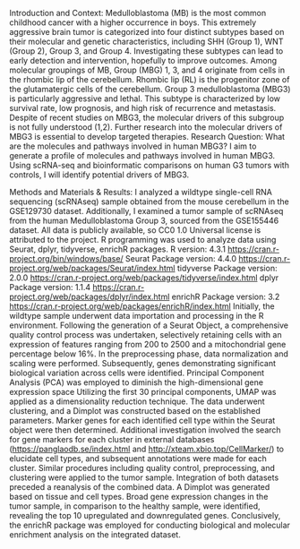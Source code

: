 Introduction and Context:
Medulloblastoma (MB) is the most common childhood cancer with a higher occurrence in boys. This extremely aggressive brain tumor is categorized into four distinct subtypes based on their molecular and genetic characteristics, including SHH (Group 1), WNT (Group 2), Group 3, and Group 4. Investigating these subtypes can lead to early detection and intervention, hopefully to improve outcomes. 
Among molecular groupings of MB, Group (MBG) 1, 3, and 4 originate from cells in the rhombic lip of the cerebellum. Rhombic lip (RL) is the progenitor zone of the glutamatergic cells of the cerebellum. Group 3 medulloblastoma (MBG3) is particularly aggressive and lethal. This subtype is characterized by low survival rate, low prognosis, and high risk of recurrence and metastasis. Despite of recent studies on MBG3, the molecular drivers of this subgroup is not fully understood (1,2). Further research into the molecular drivers of MBG3 is essential to develop targeted therapies.
Research Question: What are the molecules and pathways involved in human MBG3?
I aim to generate a profile of molecules and pathways involved in human MBG3. Using scRNA-seq and bioinformatic comparisons on human G3 tumors with controls, I will identify potential drivers of MBG3.

Methods and Materials & Results:
I analyzed a wildtype single-cell RNA sequencing (scRNAseq) sample obtained from the mouse cerebellum in the GSE129730 dataset. Additionally, I examined a tumor sample of scRNAseq from the human Medulloblastoma Group 3, sourced from the GSE155446 dataset. All data is publicly available, so CC0 1.0 Universal license is attributed to the project. R programming was used to analyze data using Seurat, dplyr, tidyverse, enrichR packages. 
R version: 4.3.1
https://cran.r-project.org/bin/windows/base/
Seurat Package version: 4.4.0
https://cran.r-project.org/web/packages/Seurat/index.html
tidyverse Package version: 2.0.0
https://cran.r-project.org/web/packages/tidyverse/index.html
dplyr Package version: 1.1.4
https://cran.r-project.org/web/packages/dplyr/index.html
enrichR Package version: 3.2
https://cran.r-project.org/web/packages/enrichR/index.html
Initially, the wildtype sample underwent data importation and processing in the R environment. Following the generation of a Seurat Object, a comprehensive quality control process was undertaken, selectively retaining cells with an expression of features ranging from 200 to 2500 and a mitochondrial gene percentage below 16%. In the preprocessing phase, data normalization and scaling were performed. Subsequently, genes demonstrating significant biological variation across cells were identified. Principal Component Analysis (PCA) was employed to diminish the high-dimensional gene expression space
Utilizing the first 30 principal components, UMAP was applied as a dimensionality reduction technique. The data underwent clustering, and a Dimplot was constructed based on the established parameters. Marker genes for each identified cell type within the Seurat object were then determined. Additional investigation involved the search for gene markers for each cluster in external databases (https://panglaodb.se/index.html and http://xteam.xbio.top/CellMarker/) to elucidate cell types, and subsequent annotations were made for each cluster.
Similar procedures including quality control, preprocessing, and clustering were applied to the tumor sample. Integration of both datasets preceded a reanalysis of the combined data. A Dimplot was generated based on tissue and cell types. Broad gene expression changes in the tumor sample, in comparison to the healthy sample, were identified, revealing the top 10 upregulated and downregulated genes. Conclusively, the enrichR package was employed for conducting biological and molecular enrichment analysis on the integrated dataset. 
